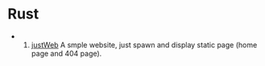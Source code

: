 # Rust
* 1. [justWeb](https://github.com/0x218/Rust/blob/main/justWeb/src/main.rs) A smple website, just spawn and display static page (home page and 404 page).
